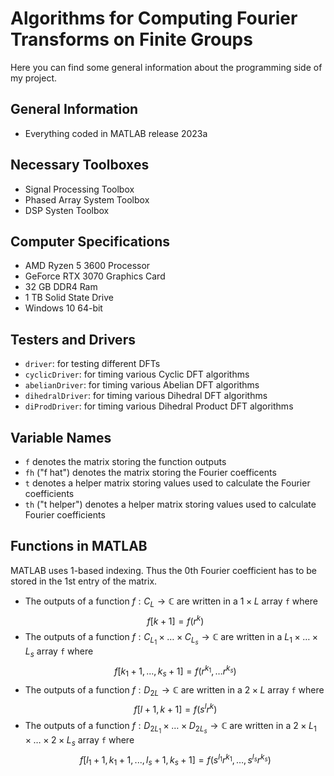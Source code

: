 # Algorithms for Computing Fourier Transforms on Finite Groups

Here you can find some general information about the programming side of my project. 

## General Information
* Everything coded in MATLAB release 2023a

## Necessary Toolboxes
* Signal Processing Toolbox
* Phased Array System Toolbox
* DSP Systen Toolbox

## Computer Specifications
* AMD Ryzen 5 3600 Processor
* GeForce RTX 3070 Graphics Card
* 32 GB DDR4 Ram
* 1 TB Solid State Drive
* Windows 10 64-bit

## Testers and Drivers
* $\texttt{driver}$: for testing different DFTs
* $\texttt{cyclicDriver}$: for timing various Cyclic DFT algorithms
* $\texttt{abelianDriver}$: for timing various Abelian DFT algorithms
* $\texttt{dihedralDriver}$: for timing various Dihedral DFT algorithms
* $\texttt{diProdDriver}$: for timing various Dihedral Product DFT algorithms

## Variable Names
* $\texttt{f}$ denotes the matrix storing the function outputs
* $\texttt{fh}$ ("f hat") denotes the matrix storing the Fourier coefficents
* $\texttt{t}$ denotes a helper matrix storing values used to calculate the Fourier coefficients
* $\texttt{th}$ ("t helper") denotes a helper matrix storing values used to calculate Fourier coefficients

## Functions in MATLAB
MATLAB uses 1-based indexing. Thus the 0th Fourier coefficient has to be stored in the 1st entry of the matrix.
*  The outputs of a function $f:C_L\rightarrow \mathbb{C}$ are written in a $1\times L$ array $\texttt{f}$ where
$$f[k+1]=f(r^{k})$$
*  The outputs of a function $f:C_{L_1}\times\dots\times C_{L_s}\rightarrow \mathbb{C}$ are written in a $L_1\times\dots\times L_s$ array $\texttt{f}$ where
$$f[k_1+1,...,k_s+1]=f(r^{k_1},\dots r^{k_s})$$
*  The outputs of a function $f:D_{2L}\rightarrow \mathbb{C}$ are written in a $2\times L$ array $\texttt{f}$ where
$$f[l+1,k+1]=f(s^lr^{k})$$
*  The outputs of a function $f:D_{2L_1}\times\dots\times D_{2L_s}\rightarrow \mathbb{C}$ are written in a $2\times L_1\times\dots\times 2\times L_s$ array $\texttt{f}$ where
$$f[l_1+1,k_1+1,...,l_s+1,k_s+1]=f(s^{l_1}r^{k_1},\dots,s^{l_s}r^{k_s})$$